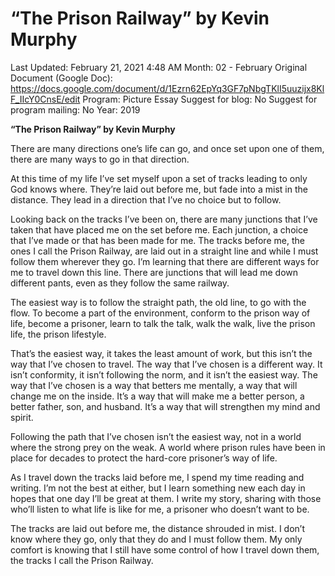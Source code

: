 # “The Prison Railway” by Kevin Murphy

Last Updated: February 21, 2021 4:48 AM
Month: 02 - February
Original Document (Google Doc): https://docs.google.com/document/d/1Ezrn62EpYq3GF7pNbgTKlI5uuzijx8KlF_IIcY0CnsE/edit
Program: Picture Essay
Suggest for blog: No
Suggest for program mailing: No
Year: 2019

**“The Prison Railway” by Kevin Murphy**

There are many directions one’s life can go, and once set upon one of them, there are many ways to go in that direction.

At this time of my life I’ve set myself upon a set of tracks leading to only God knows where. They’re laid out before me, but fade into a mist in the distance. They lead in a direction that I’ve no choice but to follow.

Looking back on the tracks I’ve been on, there are many junctions that I’ve taken that have placed me on the set before me. Each junction, a choice that I’ve made or that has been made for me. The tracks before me, the ones I call the Prison Railway, are laid out in a straight line and while I must follow them wherever they go. I’m learning that there are different ways for me to travel down this line. There are junctions that will lead me down different pants, even as they follow the same railway.

The easiest way is to follow the straight path, the old line, to go with the flow. To become a part of the environment, conform to the prison way of life, become a prisoner, learn to talk the talk, walk the walk, live the prison life, the prison lifestyle.

That’s the easiest way, it takes the least amount of work, but this isn’t the way that I’ve chosen to travel. The way that I’ve chosen is a different way. It isn’t conformity, it isn’t following the norm, and it isn’t the easiest way. The way that I’ve chosen is a way that betters me mentally, a way that will change me on the inside. It’s a way that will make me a better person, a better father, son, and husband. It’s a way that will strengthen my mind and spirit.

Following the path that I’ve chosen isn’t the easiest way, not in a world where the strong prey on the weak. A world where prison rules have been in place for decades to protect the hard-core prisoner’s way of life.

As I travel down the tracks laid before me, I spend my time reading and writing. I’m not the best at either, but I learn something new each day in hopes that one day I’ll be great at them. I write my story, sharing with those who’ll listen to what life is like for me, a prisoner who doesn’t want to be.

The tracks are laid out before me, the distance shrouded in mist. I don’t know where they go, only that they do and I must follow them. My only comfort is knowing that I still have some control of how I travel down them, the tracks I call the Prison Railway.